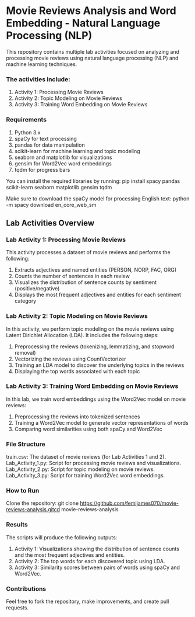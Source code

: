 # Movie Reviews Analysis and Word Embedding - Natural Language Processing (NLP)
This repository contains multiple lab activities focused on analyzing and processing movie reviews using natural language processing (NLP) and machine learning techniques. 

### The activities include:
1. Activity 1: Processing Movie Reviews
2. Activity 2: Topic Modeling on Movie Reviews
3. Activity 3: Training Word Embedding on Movie Reviews
   
### Requirements
1. Python 3.x
2. spaCy for text processing
3. pandas for data manipulation
4. scikit-learn for machine learning and topic modeling
5. seaborn and matplotlib for visualizations
6. gensim for Word2Vec word embeddings
7. tqdm for progress bars

You can install the required libraries by running:
pip install spacy pandas scikit-learn seaborn matplotlib gensim tqdm

Make sure to download the spaCy model for processing English text:
python -m spacy download en_core_web_sm

## Lab Activities Overview
### Lab Activity 1: Processing Movie Reviews
This activity processes a dataset of movie reviews and performs the following:
1. Extracts adjectives and named entities (PERSON, NORP, FAC, ORG)
2. Counts the number of sentences in each review
3. Visualizes the distribution of sentence counts by sentiment (positive/negative)
4. Displays the most frequent adjectives and entities for each sentiment category

### Lab Activity 2: Topic Modeling on Movie Reviews
In this activity, we perform topic modeling on the movie reviews using Latent Dirichlet Allocation (LDA). It includes the following steps:
1. Preprocessing the reviews (tokenizing, lemmatizing, and stopword removal)
2. Vectorizing the reviews using CountVectorizer
3. Training an LDA model to discover the underlying topics in the reviews
4. Displaying the top words associated with each topic

### Lab Activity 3: Training Word Embedding on Movie Reviews
In this lab, we train word embeddings using the Word2Vec model on movie reviews:
1. Preprocessing the reviews into tokenized sentences
2. Training a Word2Vec model to generate vector representations of words
3. Comparing word similarities using both spaCy and Word2Vec

### File Structure
train.csv: The dataset of movie reviews (for Lab Activities 1 and 2).
Lab_Activity_1.py: Script for processing movie reviews and visualizations.
Lab_Activity_2.py: Script for topic modeling on movie reviews.
Lab_Activity_3.py: Script for training Word2Vec word embeddings.

### How to Run
Clone the repository:
git clone https://github.com/femijames070/movie-reviews-analysis.gitcd movie-reviews-analysis

### Results
The scripts will produce the following outputs:
1. Activity 1: Visualizations showing the distribution of sentence counts and the most frequent adjectives and entities.
2. Activity 2: The top words for each discovered topic using LDA.
3. Activity 3: Similarity scores between pairs of words using spaCy and Word2Vec.

### Contributions
Feel free to fork the repository, make improvements, and create pull requests.
